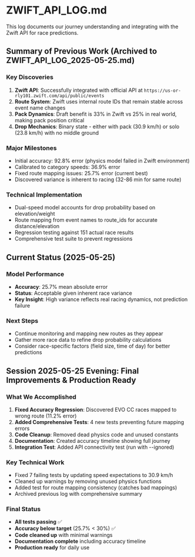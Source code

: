 # ZWIFT_API_LOG.md

This log documents our journey understanding and integrating with the Zwift API for race predictions.

## Summary of Previous Work (Archived to ZWIFT_API_LOG_2025-05-25.md)

### Key Discoveries
1. **Zwift API**: Successfully integrated with official API at `https://us-or-rly101.zwift.com/api/public/events`
2. **Route System**: Zwift uses internal route IDs that remain stable across event name changes
3. **Pack Dynamics**: Draft benefit is 33% in Zwift vs 25% in real world, making pack position critical
4. **Drop Mechanics**: Binary state - either with pack (30.9 km/h) or solo (23.8 km/h) with no middle ground

### Major Milestones
- Initial accuracy: 92.8% error (physics model failed in Zwift environment)
- Calibrated to category speeds: 36.9% error
- Fixed route mapping issues: 25.7% error (current best)
- Discovered variance is inherent to racing (32-86 min for same route)

### Technical Implementation
- Dual-speed model accounts for drop probability based on elevation/weight
- Route mapping from event names to route_ids for accurate distance/elevation
- Regression testing against 151 actual race results
- Comprehensive test suite to prevent regressions

## Current Status (2025-05-25)

### Model Performance
- **Accuracy**: 25.7% mean absolute error
- **Status**: Acceptable given inherent race variance
- **Key Insight**: High variance reflects real racing dynamics, not prediction failure

### Next Steps
- Continue monitoring and mapping new routes as they appear
- Gather more race data to refine drop probability calculations
- Consider race-specific factors (field size, time of day) for better predictions

## Session 2025-05-25 Evening: Final Improvements & Production Ready

### What We Accomplished
1. **Fixed Accuracy Regression**: Discovered EVO CC races mapped to wrong route (11.2% error)
2. **Added Comprehensive Tests**: 4 new tests preventing future mapping errors
3. **Code Cleanup**: Removed dead physics code and unused constants
4. **Documentation**: Created accuracy timeline showing full journey
5. **Integration Test**: Added API connectivity test (run with --ignored)

### Key Technical Work
- Fixed 7 failing tests by updating speed expectations to 30.9 km/h
- Cleaned up warnings by removing unused physics functions
- Added test for route mapping consistency (catches bad mappings)
- Archived previous log with comprehensive summary

### Final Status
- **All tests passing** ✅
- **Accuracy below target** (25.7% < 30%) ✅
- **Code cleaned up** with minimal warnings
- **Documentation complete** including accuracy timeline
- **Production ready** for daily use
